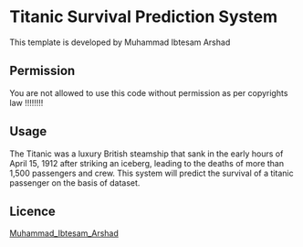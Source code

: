 # Titanic Survival Prediction System

This template is developed by Muhammad Ibtesam Arshad

## Permission

You are not allowed to use this code without permission as per copyrights law !!!!!!!!

## Usage

The Titanic was a luxury British steamship that sank in the early hours of April 15, 1912 after striking an iceberg, leading to the deaths of more than 1,500 passengers and crew. This system will predict the survival of a titanic passenger on the basis of dataset.

## Licence

[Muhammad_Ibtesam_Arshad](https://www.facebook.com/muhammadibtesamarshad)
